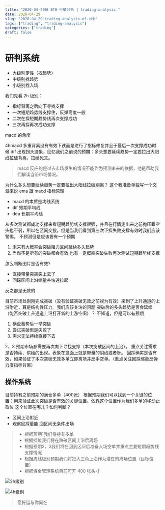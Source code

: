 ```yaml
---
title: "2020-04-29日 ETH 行情分析 | trading-analysis "
date: 2020-04-29
slug: "2020-04-29-trading-analysis-of-eth"
tags: ["trading", "trading-analysis"]
categories: ["trading"]
draft: false
---
```


# 研判系统

- 大级别定性（找趋势）
- 中级别找趋势
- 小级别找入场

我们先看 2h 级别：

- 指标背离之后向下寻找支撑
- 一次短期趋势线支撑住，反弹高度一般
- 二次在探短期趋势线再次支撑成功
- 三次再探再次成功支撑

macd 的角度

4hmacd 多重背离没有有效下跌而是进行了指标修复并且于最后一次支撑成功时候 dif 出现拐头迹象，回忆我们之前说的预期：多头想要延续趋势一定要拉出大阳线拉破背离，拉破死叉。
>macd 反应的是过去市场发生的情况不能作为预测未来的依据，他是帮助我们解读当前市场情况。

为什么多头想要延续趋势一定要拉出大阳线拉破别离？
这个我准备单独写一个文章来说 ema 跟 macd 指标原理
* macd 的本质是均线系统
* dif 短期平均线
* dea 长期平均线

从多次测试都成功支撑来看短期趋势线支撑很强，并且在行情走出来之前抛压跟空头也不弱，所以在区间交投。但是当我们看到第三次下探失败支撑有效时我们应该警惕。
不预测但是应该要有一个预期
1. 未来有大概率会突破阻力区间延续多头趋势
2. 当然不是所有的突破都会有效,也有一定概率突破失败再次测试短期趋势线支撑

怎么判断图片是否有效?
- 直接带量突突突上去了
- 回踩区间上沿缩量并快速拉起

反之都是无效的

目前市场处刚刚完成突破（没有验证突破无效之前视为有效）来到了上升通道的上沿附近，算是结构性压力。我们应该关注的问题
突破后的多头趋势是否会延续（能否突破上升通道上沿打开新的上涨空间）？
不知道，但是可以有预期
1. 横盘蓄势后一举突破
2. 尝试突破但是失败了
3. 需求无法持续直接下去

2、3 预期市场都需要再次向下寻找支撑（本次突破区间的上沿）。
重点关注需求是否持续、供给的出现。表象在盘面上就是带量的阴线或者针。
回踩确实是否有效，如果验证了本次突破无效多单立即离场并反手空单。（重点关注回踩缩量反弹力度指标背离）

## 操作系统

目前持有之前预期的满仓多单（400张）
根据预期我们可以找到一个关键的位置：用来验证此次突破是否有效的关键位置。依靠这个位置作为我们多单的移动止盈位
这个位置在哪儿？如何判断？
- 区间上沿附近
- 观察回踩量能
回区间无条件出场

> * 根据预期1我们将持有多单
> * 根据损位我们将在跌破区间上沿后离场
> * 根据预期2，3我们将在回到区间后准备入场空单并重点主要短期趋势线支撑情况
> * 根据周线级别预期我们将把大三角上沿作为潜在的离场位置（目标位置）
> * 根据资金管理系统目前可开 400 张头寸


![2h级别](https://www.tradingview.com/x/UKSDbNlg/)

![4h级别](https://www.tradingview.com/x/7MPjnQV3/)

> 愿好运与你同在
